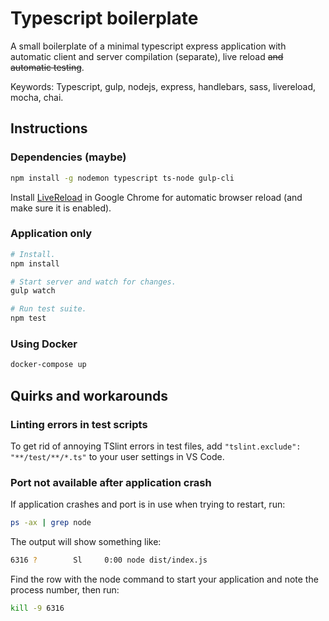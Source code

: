 # Typescript boilerplate

A small boilerplate of a minimal typescript express application with automatic client and server compilation (separate), live reload ~~and automatic testing~~.

Keywords: Typescript, gulp, nodejs, express, handlebars, sass, livereload, mocha, chai.

## Instructions

### Dependencies (maybe)

```bash
npm install -g nodemon typescript ts-node gulp-cli
```

Install [LiveReload](https://chrome.google.com/webstore/detail/livereload/jnihajbhpnppcggbcgedagnkighmdlei?hl=en) in Google Chrome for automatic browser reload (and make sure it is enabled).

### Application only

```bash
# Install.
npm install

# Start server and watch for changes.
gulp watch

# Run test suite.
npm test
```

### Using Docker

```bash
docker-compose up
```

## Quirks and workarounds

### Linting errors in test scripts

To get rid of annoying TSlint errors in test files, add `"tslint.exclude": "**/test/**/*.ts"` to your user settings in VS Code.

### Port not available after application crash

If application crashes and port is in use when trying to restart, run:

```bash
ps -ax | grep node
```

The output will show something like:

```bash
6316 ?        Sl     0:00 node dist/index.js
```

Find the row with the node command to start your application and note the process number, then run:

```bash
kill -9 6316
```
